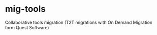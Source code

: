 # mig-tools
Collaborative tools migration (T2T migrations with On Demand Migration form Quest Software)
